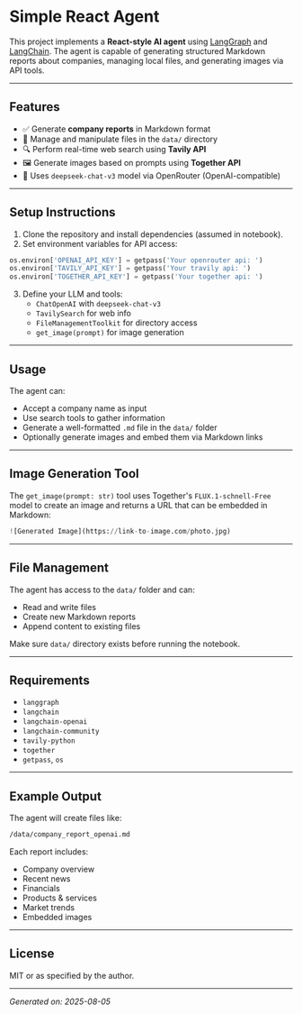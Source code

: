 # Simple React Agent

This project implements a **React-style AI agent** using [LangGraph](https://www.langchain.com/langgraph) and [LangChain](https://www.langchain.com/). The agent is capable of generating structured Markdown reports about companies, managing local files, and generating images via API tools.

---

## Features

- ✅ Generate **company reports** in Markdown format
- 📁 Manage and manipulate files in the `data/` directory
- 🔍 Perform real-time web search using **Tavily API**
- 🖼️ Generate images based on prompts using **Together API**
- 🧠 Uses `deepseek-chat-v3` model via OpenRouter (OpenAI-compatible)

---

## Setup Instructions

1. Clone the repository and install dependencies (assumed in notebook).
2. Set environment variables for API access:

```python
os.environ['OPENAI_API_KEY'] = getpass('Your openrouter api: ')
os.environ['TAVILY_API_KEY'] = getpass('Your travily api: ')
os.environ['TOGETHER_API_KEY'] = getpass('Your together api: ')
```

3. Define your LLM and tools:
    - `ChatOpenAI` with `deepseek-chat-v3`
    - `TavilySearch` for web info
    - `FileManagementToolkit` for directory access
    - `get_image(prompt)` for image generation

---

## Usage

The agent can:

- Accept a company name as input
- Use search tools to gather information
- Generate a well-formatted `.md` file in the `data/` folder
- Optionally generate images and embed them via Markdown links

---

## Image Generation Tool

The `get_image(prompt: str)` tool uses Together's `FLUX.1-schnell-Free` model to create an image and returns a URL that can be embedded in Markdown:

```python
![Generated Image](https://link-to-image.com/photo.jpg)
```

---

## File Management

The agent has access to the `data/` folder and can:

- Read and write files
- Create new Markdown reports
- Append content to existing files

Make sure `data/` directory exists before running the notebook.

---

## Requirements

- `langgraph`
- `langchain`
- `langchain-openai`
- `langchain-community`
- `tavily-python`
- `together`
- `getpass`, `os`

---

## Example Output

The agent will create files like:

```bash
/data/company_report_openai.md
```

Each report includes:

- Company overview
- Recent news
- Financials
- Products & services
- Market trends
- Embedded images

---

## License

MIT or as specified by the author.

---

*Generated on: 2025-08-05*
